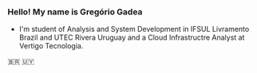  <h3>Hello! My name is Gregório Gadea</h3>

- I'm student of Analysis and System Development in IFSUL Livramento Brazil and UTEC Rivera Uruguay and a Cloud Infrastructre Analyst at Vertigo Tecnologia.

🇧🇷 🇺🇾

